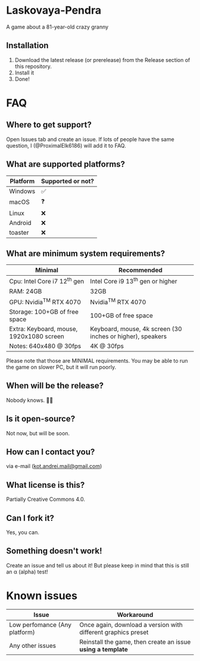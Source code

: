 # Laskovaya-Pendra
A game about a 81-year-old crazy granny
## Installation
1. Download the latest release (or prerelease) from the Release section of this repository.
2. Install it
3. Done!
# FAQ
## Where to get support?
Open Issues tab and create an issue. If lots of people have the same question, I (@ProximalElk6186) will add it to FAQ.
## What are supported platforms?

|Platform|Supported or not?|
|--------|-----------------|
|Windows |✅               |
|macOS   |❓               |
|Linux   |:x:
|Android |:x:
|toaster |:x:

## What are minimum system requirements?

|Minimal|Recommended|
|--------|-----------------|
|Cpu: Intel Core i7 12<sup>th</sup> gen|Intel Core i9 13<sup>th</sup> gen or higher|
|RAM: 24GB|32GB|
|GPU: Nvidia<sup>TM</sup> RTX 4070|Nvidia<sup>TM</sup> RTX 4070|
|Storage: 100+GB of free space|100+GB of free space|
|Extra: Keyboard, mouse, 1920x1080 screen |Keyboard, mouse, 4k screen (30 inches or higher), speakers|
|Notes: 640x480 @ 30fps|4K @ 30fps

Please note that those are MINIMAL requirements. You may be able to run the game on slower PC, but it will run poorly.

## When will be the release?
Nobody knows. 🤷‍♂️

## Is it open-source?
Not now, but will be soon.

## How can I contact you?
via e-mail (kot.andrei.mail@gmail.com)

## What license is this?
Partially Creative Commons 4.0.

## Can I fork it?
Yes, you can.

## Something doesn't work!
Create an issue and tell us about it! But please keep in mind that this is still аn α (alpha) test!

# Known issues
|Issue|Workaround|
|--------|-----------------|
|Low perfomance (Any platform)|Once again, download a version with different graphics preset
|Any other issues|Reinstall the game, then create an issue **using a template**
